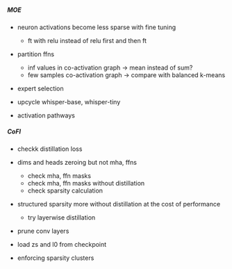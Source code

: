 ##### MOE

- neuron activations become less sparse with fine tuning
	- ft with relu instead of relu first and then ft

- partition ffns
	- inf values in co-activation graph -> mean instead of sum?
	- few samples co-activation graph -> compare with balanced k-means

- expert selection

- upcycle whisper-base, whisper-tiny

- activation pathways


##### CoFI

- checkk distillation loss

- dims and heads zeroing but not mha, ffns
	- check mha, ffn masks
	- check mha, ffn masks without distillation
	- check sparsity calculation

- structured sparsity more without distillation at the cost of performance
	- try layerwise distillation

- prune conv layers

- load zs and l0 from checkpoint

- enforcing sparsity clusters
